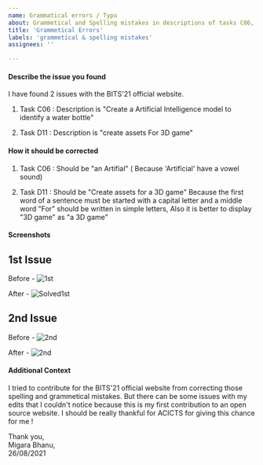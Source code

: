 ```yaml
---
name: Grammatical errors / Typo
about: Grammetical and Spelling mistakes in descriptions of tasks C06, D10, and D11.
title: 'Grammetical Errors'
labels: 'grammetical & spelling mistakes'
assignees: ''

---
```


#### Describe the issue you found
I have found 2 issues with the BITS'21 official website.

1. Task C06 : Description is "Create a Artificial Intelligence model to identify a water bottle"
                                                        

2. Task D11 : Description is "create assets For 3D game"


#### How it should be corrected

1. Task C06 : Should be "an Artifial" ( Because 'Artificial' have a vowel sound)

2. Task D11 : Should be "Create assets for a 3D game" Because the first word of a sentence must be started with a capital letter and a middle word "For" should be written in simple letters, Also it is better to display "3D game" as "a 3D game" 

#### Screenshots

## 1st Issue
Before - ![1st](https://1.bp.blogspot.com/-zocsJdrQ2tc/YRZvN6RM8pI/AAAAAAAAAd0/5Q0W5VA2EXwbhaUNjBneWP59Y3Xo8IfqQCLcBGAsYHQ/s320/1.png)

After - ![Solved1st](https://1.bp.blogspot.com/-WOWrCPxJmjY/YRZvNrlr7eI/AAAAAAAAAdw/c5FF0EG4AyoFuuxj91o5RSf8Ns4Shth7QCLcBGAsYHQ/s320/1solved.png)


## 2nd Issue
Before - ![2nd](https://1.bp.blogspot.com/-rRyGXq3sLa8/YRZvOaNtlUI/AAAAAAAAAd8/9JgvTHz7o40BlPyqgL12AJAcfDsE6EJTACLcBGAsYHQ/s320/3.png)

After - ![2nd](https://1.bp.blogspot.com/-Ua3MHIlxBDA/YRZvOkRBNYI/AAAAAAAAAeE/ziBbEutmzJA2tQ-1tybUtMUmTkfR4MtBgCLcBGAsYHQ/s320/3solved.png)




#### Additional Context

I tried to contribute for the BITS'21 official website from correcting those spelling and grammetical mistakes. But there can be some issues with my edits that I couldn't notice because this is my first contribution to an open source website. I should be really thankful for ACICTS for giving this chance for me !

Thank you,
<br>
Migara Bhanu,
<br>
26/08/2021